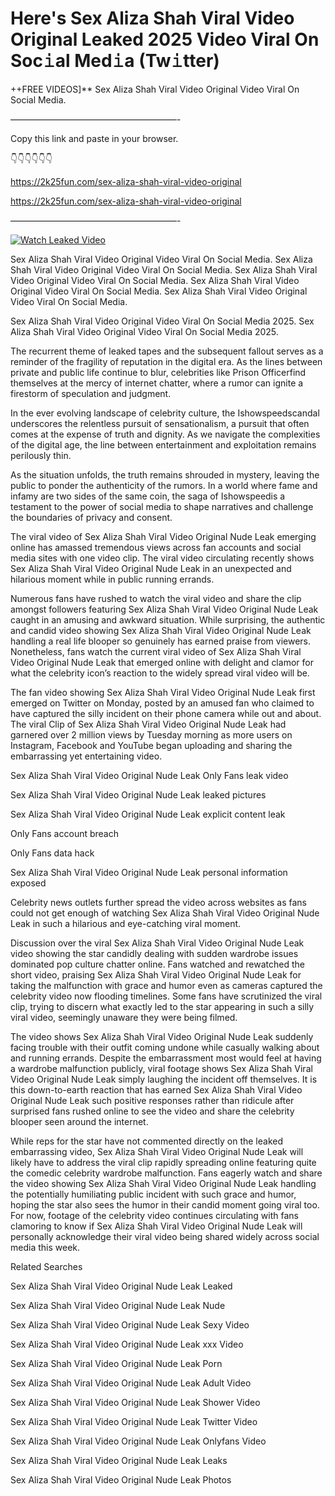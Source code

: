 # Here's Sex Aliza Shah Viral Video Original Leaked 2025 Video Viral On Soc𝚒al Med𝚒a (Tw𝚒tter)

++FREE VIDEOS]** Sex Aliza Shah Viral Video Original Video Viral On Social Media.

———————————————————-

Copy this link and paste in your browser.

👇👇👇👇👇👇

https://2k25fun.com/sex-aliza-shah-viral-video-original

https://2k25fun.com/sex-aliza-shah-viral-video-original

———————————————————-

[![Watch Leaked Video](https://miro.medium.com/v2/resize:fit:828/format:webp/1*cilzJN44JGOrTw9NJCrNHA.gif "Watch Leaked Video")](https://2k25fun.com/sex-aliza-shah-viral-video-original)

Sex Aliza Shah Viral Video Original Video Viral On Social Media. Sex Aliza Shah Viral Video Original Video Viral On Social Media. Sex Aliza Shah Viral Video Original Video Viral On Social Media. Sex Aliza Shah Viral Video Original Video Viral On Social Media. Sex Aliza Shah Viral Video Original Video Viral On Social Media.

Sex Aliza Shah Viral Video Original Video Viral On Social Media 2025. Sex Aliza Shah Viral Video Original Video Viral On Social Media 2025.

The recurrent theme of leaked tapes and the subsequent fallout serves as a reminder of the fragility of reputation in the digital era. As the lines between private and public life continue to blur, celebrities like Prison Officerfind themselves at the mercy of internet chatter, where a rumor can ignite a firestorm of speculation and judgment.

In the ever evolving landscape of celebrity culture, the Ishowspeedscandal underscores the relentless pursuit of sensationalism, a pursuit that often comes at the expense of truth and dignity. As we navigate the complexities of the digital age, the line between entertainment and exploitation remains perilously thin.

As the situation unfolds, the truth remains shrouded in mystery, leaving the public to ponder the authenticity of the rumors. In a world where fame and infamy are two sides of the same coin, the saga of Ishowspeedis a testament to the power of social media to shape narratives and challenge the boundaries of privacy and consent.

The viral video of Sex Aliza Shah Viral Video Original Nude Leak emerging online has amassed tremendous views across fan accounts and social media sites with one video clip. The viral video circulating recently shows Sex Aliza Shah Viral Video Original Nude Leak in an unexpected and hilarious moment while in public running errands.

Numerous fans have rushed to watch the viral video and share the clip amongst followers featuring Sex Aliza Shah Viral Video Original Nude Leak caught in an amusing and awkward situation. While surprising, the authentic and candid video showing Sex Aliza Shah Viral Video Original Nude Leak handling a real life blooper so genuinely has earned praise from viewers. Nonetheless, fans watch the current viral video of Sex Aliza Shah Viral Video Original Nude Leak that emerged online with delight and clamor for what the celebrity icon’s reaction to the widely spread viral video will be.

The fan video showing Sex Aliza Shah Viral Video Original Nude Leak first emerged on Twitter on Monday, posted by an amused fan who claimed to have captured the silly incident on their phone camera while out and about. The viral Clip of Sex Aliza Shah Viral Video Original Nude Leak had garnered over 2 million views by Tuesday morning as more users on Instagram, Facebook and YouTube began uploading and sharing the embarrassing yet entertaining video.

Sex Aliza Shah Viral Video Original Nude Leak Only Fans leak video

Sex Aliza Shah Viral Video Original Nude Leak leaked pictures

Sex Aliza Shah Viral Video Original Nude Leak explicit content leak

Only Fans account breach

Only Fans data hack

Sex Aliza Shah Viral Video Original Nude Leak personal information exposed

Celebrity news outlets further spread the video across websites as fans could not get enough of watching Sex Aliza Shah Viral Video Original Nude Leak in such a hilarious and eye-catching viral moment.

Discussion over the viral Sex Aliza Shah Viral Video Original Nude Leak video showing the star candidly dealing with sudden wardrobe issues dominated pop culture chatter online. Fans watched and rewatched the short video, praising Sex Aliza Shah Viral Video Original Nude Leak for taking the malfunction with grace and humor even as cameras captured the celebrity video now flooding timelines. Some fans have scrutinized the viral clip, trying to discern what exactly led to the star appearing in such a silly viral video, seemingly unaware they were being filmed.

The video shows Sex Aliza Shah Viral Video Original Nude Leak suddenly facing trouble with their outfit coming undone while casually walking about and running errands. Despite the embarrassment most would feel at having a wardrobe malfunction publicly, viral footage shows Sex Aliza Shah Viral Video Original Nude Leak simply laughing the incident off themselves. It is this down-to-earth reaction that has earned Sex Aliza Shah Viral Video Original Nude Leak such positive responses rather than ridicule after surprised fans rushed online to see the video and share the celebrity blooper seen around the internet.

While reps for the star have not commented directly on the leaked embarrassing video, Sex Aliza Shah Viral Video Original Nude Leak will likely have to address the viral clip rapidly spreading online featuring quite the comedic celebrity wardrobe malfunction. Fans eagerly watch and share the video showing Sex Aliza Shah Viral Video Original Nude Leak handling the potentially humiliating public incident with such grace and humor, hoping the star also sees the humor in their candid moment going viral too. For now, footage of the celebrity video continues circulating with fans clamoring to know if Sex Aliza Shah Viral Video Original Nude Leak will personally acknowledge their viral video being shared widely across social media this week.

Related Searches

Sex Aliza Shah Viral Video Original Nude Leak Leaked

Sex Aliza Shah Viral Video Original Nude Leak Nude

Sex Aliza Shah Viral Video Original Nude Leak Sexy Video

Sex Aliza Shah Viral Video Original Nude Leak xxx Video

Sex Aliza Shah Viral Video Original Nude Leak Porn

Sex Aliza Shah Viral Video Original Nude Leak Adult Video

Sex Aliza Shah Viral Video Original Nude Leak Shower Video

Sex Aliza Shah Viral Video Original Nude Leak Twitter Video

Sex Aliza Shah Viral Video Original Nude Leak Onlyfans Video

Sex Aliza Shah Viral Video Original Nude Leak Leaks

Sex Aliza Shah Viral Video Original Nude Leak Photos